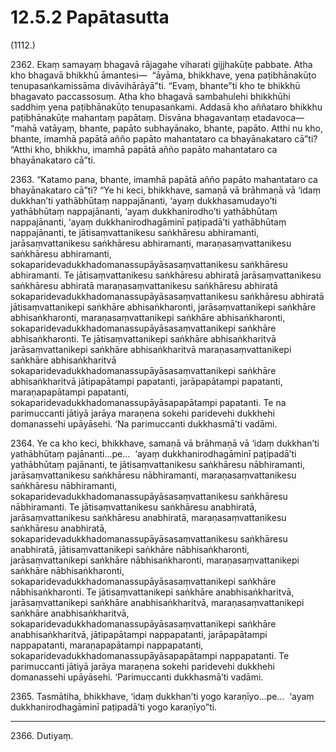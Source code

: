 # 12.5.2 Papātasutta

(1112.)

2362\. Ekaṃ samayaṃ bhagavā rājagahe viharati gijjhakūṭe pabbate. Atha kho bhagavā bhikkhū āmantesi—  “āyāma, bhikkhave, yena paṭibhānakūṭo tenupasaṅkamissāma divāvihārāyā”ti. “Evaṃ, bhante”ti kho te bhikkhū bhagavato paccassosuṃ. Atha kho bhagavā sambahulehi bhikkhūhi saddhiṃ yena paṭibhānakūṭo tenupasaṅkami. Addasā kho aññataro bhikkhu paṭibhānakūṭe mahantaṃ papātaṃ. Disvāna bhagavantaṃ etadavoca—  “mahā vatāyaṃ, bhante, papāto subhayānako, bhante, papāto. Atthi nu kho, bhante, imamhā papātā añño papāto mahantataro ca bhayānakataro cā”ti? “Atthi kho, bhikkhu, imamhā papātā añño papāto mahantataro ca bhayānakataro cā”ti.

2363\. “Katamo pana, bhante, imamhā papātā añño papāto mahantataro ca bhayānakataro cā”ti? “Ye hi keci, bhikkhave, samaṇā vā brāhmaṇā vā ‘idaṃ dukkhan’ti yathābhūtaṃ nappajānanti, ‘ayaṃ dukkhasamudayo’ti yathābhūtaṃ nappajānanti, ‘ayaṃ dukkhanirodho’ti yathābhūtaṃ nappajānanti, ‘ayaṃ dukkhanirodhagāminī paṭipadā’ti yathābhūtaṃ nappajānanti, te jātisaṃvattanikesu saṅkhāresu abhiramanti, jarāsaṃvattanikesu saṅkhāresu abhiramanti, maraṇasaṃvattanikesu saṅkhāresu abhiramanti, sokaparidevadukkhadomanassupāyāsasaṃvattanikesu saṅkhāresu abhiramanti. Te jātisaṃvattanikesu saṅkhāresu abhiratā jarāsaṃvattanikesu saṅkhāresu abhiratā maraṇasaṃvattanikesu saṅkhāresu abhiratā sokaparidevadukkhadomanassupāyāsasaṃvattanikesu saṅkhāresu abhiratā jātisaṃvattanikepi saṅkhāre abhisaṅkharonti, jarāsaṃvattanikepi saṅkhāre abhisaṅkharonti, maraṇasaṃvattanikepi saṅkhāre abhisaṅkharonti, sokaparidevadukkhadomanassupāyāsasaṃvattanikepi saṅkhāre abhisaṅkharonti. Te jātisaṃvattanikepi saṅkhāre abhisaṅkharitvā jarāsaṃvattanikepi saṅkhāre abhisaṅkharitvā maraṇasaṃvattanikepi saṅkhāre abhisaṅkharitvā sokaparidevadukkhadomanassupāyāsasaṃvattanikepi saṅkhāre abhisaṅkharitvā jātipapātampi papatanti, jarāpapātampi papatanti, maraṇapapātampi papatanti, sokaparidevadukkhadomanassupāyāsapapātampi papatanti. Te na parimuccanti jātiyā jarāya maraṇena sokehi paridevehi dukkhehi domanassehi upāyāsehi. ‘Na parimuccanti dukkhasmā’ti vadāmi.

2364\. Ye ca kho keci, bhikkhave, samaṇā vā brāhmaṇā vā ‘idaṃ dukkhan’ti yathābhūtaṃ pajānanti…pe…  ‘ayaṃ dukkhanirodhagāminī paṭipadā’ti yathābhūtaṃ pajānanti, te jātisaṃvattanikesu saṅkhāresu nābhiramanti, jarāsaṃvattanikesu saṅkhāresu nābhiramanti, maraṇasaṃvattanikesu saṅkhāresu nābhiramanti, sokaparidevadukkhadomanassupāyāsasaṃvattanikesu saṅkhāresu nābhiramanti. Te jātisaṃvattanikesu saṅkhāresu anabhiratā, jarāsaṃvattanikesu saṅkhāresu anabhiratā, maraṇasaṃvattanikesu saṅkhāresu anabhiratā, sokaparidevadukkhadomanassupāyāsasaṃvattanikesu saṅkhāresu anabhiratā, jātisaṃvattanikepi saṅkhāre nābhisaṅkharonti, jarāsaṃvattanikepi saṅkhāre nābhisaṅkharonti, maraṇasaṃvattanikepi saṅkhāre nābhisaṅkharonti, sokaparidevadukkhadomanassupāyāsasaṃvattanikepi saṅkhāre nābhisaṅkharonti. Te jātisaṃvattanikepi saṅkhāre anabhisaṅkharitvā, jarāsaṃvattanikepi saṅkhāre anabhisaṅkharitvā, maraṇasaṃvattanikepi saṅkhāre anabhisaṅkharitvā, sokaparidevadukkhadomanassupāyāsasaṃvattanikepi saṅkhāre anabhisaṅkharitvā, jātipapātampi nappapatanti, jarāpapātampi nappapatanti, maraṇapapātampi nappapatanti, sokaparidevadukkhadomanassupāyāsapapātampi nappapatanti. Te parimuccanti jātiyā jarāya maraṇena sokehi paridevehi dukkhehi domanassehi upāyāsehi. ‘Parimuccanti dukkhasmā’ti vadāmi.

2365\. Tasmātiha, bhikkhave, ‘idaṃ dukkhan’ti yogo karaṇīyo…pe…  ‘ayaṃ dukkhanirodhagāminī paṭipadā’ti yogo karaṇīyo”ti.

---

2366\. Dutiyaṃ.
